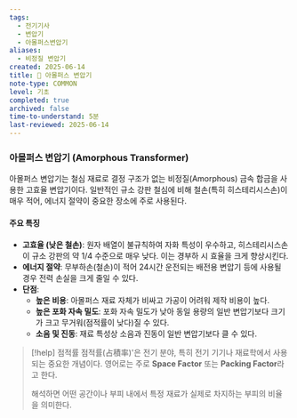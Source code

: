 ```yaml
---
tags:
  - 전기기사
  - 변압기
  - 아몰퍼스변압기
aliases:
  - 비정질 변압기
created: 2025-06-14
title: 📝 아몰퍼스 변압기
note-type: COMMON
level: 기초
completed: true
archived: false
time-to-understand: 5분
last-reviewed: 2025-06-14
---
```


### 아몰퍼스 변압기 (Amorphous Transformer)
아몰퍼스 변압기는 철심 재료로 결정 구조가 없는 비정질(Amorphous) 금속 합금을 사용한 고효율 변압기이다. 일반적인 규소 강판 철심에 비해 철손(특히 히스테리시스손)이 매우 적어, 에너지 절약이 중요한 장소에 주로 사용된다.

#### 주요 특징
- **고효율 (낮은 철손)**: 원자 배열이 불규칙하여 자화 특성이 우수하고, 히스테리시스손이 규소 강판의 약 1/4 수준으로 매우 낮다. 이는 경부하 시 효율을 크게 향상시킨다.
- **에너지 절약**: 무부하손(철손)이 적어 24시간 운전되는 배전용 변압기 등에 사용될 경우 전력 손실을 크게 줄일 수 있다.
- **단점**:
    - **높은 비용**: 아몰퍼스 재료 자체가 비싸고 가공이 어려워 제작 비용이 높다.
    - **높은 포화 자속 밀도**: 포화 자속 밀도가 낮아 동일 용량의 일반 변압기보다 크기가 크고 무거워(점적률이 낮다)질 수 있다.
    - **소음 및 진동**: 재료 특성상 소음과 진동이 일반 변압기보다 클 수 있다. 

>[!help] 점적률
>점적률(占積率)'은 전기 분야, 특히 전기 기기나 재료학에서 사용되는 중요한 개념이다. 영어로는 주로 **Space Factor** 또는 **Packing Factor**라고 한다.
>
>해석하면 어떤 공간이나 부피 내에서 특정 재료가 실제로 차지하는 부피의 비율을 의미한다.